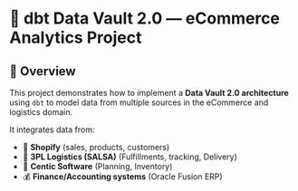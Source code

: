 # 🧱 dbt Data Vault 2.0 — eCommerce Analytics Project

## 🧭 Overview

This project demonstrates how to implement a **Data Vault 2.0 architecture** using `dbt` to model data from multiple sources in the eCommerce and logistics domain.

It integrates data from:
- 🛒 **Shopify** (sales, products, customers)
- 🚚 **3PL Logistics (SALSA)** (Fulfillments, tracking, Delivery)
- 🏢 **Centic Software** (Planning, Inventory)
- 💰 **Finance/Accounting systems** (Oracle Fusion ERP)
